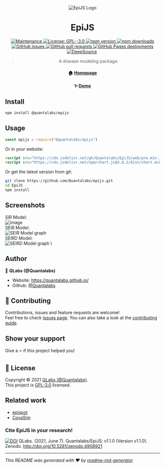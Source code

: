 <div align="center"><img src="https://dev-to-uploads.s3.amazonaws.com/uploads/articles/meve5c0a4lky6b6veif9.png" alt="EpiJS Logo"></div>
<h1 align="center">EpiJS</h1>
<p align="center">
  <a href="https://github.com/Quantalabs/epijs/graphs/commit-activity" target="_blank">
    <img alt="Maintenance" src="https://img.shields.io/badge/Maintained%3F-yes-green.svg" />
  </a>
  <a href="https://github.com/Quantalabs/epijs/blob/main/LICENSE" target="_blank">
    <img alt="License: GPL--3.0" src="https://img.shields.io/github/license/Quantalabs/EpiJS" />
  </a>
  <a href="https://npmjs.org/package/@quantalabs/epijs" target="_blank">
    <img alt="npm version" src="https://img.shields.io/npm/v/@quantalabs/epijs">
    <img alt="npm downloads" src="https://img.shields.io/npm/dt/@quantalabs/epijs?color=%232c5fde&label=npm%20downloads">
  </a>
  <a href="https://github.com/Quantalabs/epijs/issues/" target="_blank">
    <img alt="GitHub issues" src="https://img.shields.io/github/issues/quantalabs/epijs">
  </a>
  <a href="https://github.com/Quantalabs/EpiJS/pulls" target="_blank">
    <img alt="GitHub pull requests" src="https://img.shields.io/github/issues-pr/Quantalabs/epijs">
  </a>
  <a href="https://quantalabs.github.io/EpiJS/">
    <img alt="GitHub Pages deployments" src="https://img.shields.io/github/deployments/quantalabs/epijs/github-pages?label=GitHub%20Pages%20Deployment">
  </a>
  <a href="https://deepsource.io/gh/Quantalabs/EpiJS/?ref=repository-badge" target="_blank"><img alt="DeepSource" title="DeepSource" src="https://deepsource.io/gh/Quantalabs/EpiJS.svg/?label=active+issues"/></a>
  <a href="https://www.jsdelivr.com/package/gh/quantalabs/epijs"><img src="https://data.jsdelivr.com/v1/package/gh/quantalabs/epijs/badge" alt=""></a>

  <blockquote align="center">
  <p>A disease modeling package.</p>
  </blockquote>
  <h4 id="-homepage-https-github-com-quantalabs-epijs-readme-" align="center">🏠 <a href="https://github.com/Quantalabs/epijs#readme">Homepage</a></h4>
  <h4 id="-demo-https-npm-runkit-com-epijs-" align="center">✨ <a href="https://epi.js.org/demo/index.html">Demo</a></h4>
</p>

## Install

```sh
npm install @quantalabs/epijs
```

## Usage

```js
const epijs = require("@quantalabs/epijs")
```

Or in your website:
```html
<script src="https://cdn.jsdelivr.net/gh/Quantalabs/EpiJS/web/pre.min.js"></script>
<script src="https://cdn.jsdelivr.net/npm/chart.js@3.0.2/dist/chart.min.js"> <!-- Chart.js is required. -->
```

Or get the latest version from git:

```sh
git clone https://github.com/Quantalabs/epijs.git 
cd EpiJS
npm install
```

## Screenshots

SIR Model: \
![image](https://user-images.githubusercontent.com/55121845/110269885-81c6ec80-7f79-11eb-98bd-9964db28d371.png) \
SEIR Model: \
![SEIR Model graph](https://user-images.githubusercontent.com/55121845/110269735-2e549e80-7f79-11eb-862e-d248533f0bc1.jpg) \
SEIRD Model: \
![SEIRD Model graph](https://user-images.githubusercontent.com/55121845/110269786-4b896d00-7f79-11eb-8844-6f0df85faa3f.png) \

## Author

👤 **QLabs (@Quantalabs)**

* Website: https://quantalabs.github.io/
* Github: [@Quantalabs](https://github.com/Quantalabs)

## 🤝 Contributing

Contributions, issues and feature requests are welcome!<br />Feel free to check [issues page](https://github.com/Quantalabs/epijs/issues). You can also take a look at the [contributing guide](https://github.com/Quantalabs/epijs/blob/master/CONTRIBUTING.md).

## Show your support

Give a ⭐️ if this project helped you!

## 📝 License

Copyright © 2021 [QLabs (@Quantalabs)](https://github.com/Quantalabs).<br />
This project is [GPL-3.0](https://github.com/Quantalabs/epijs/blob/master/LICENSE) licensed.

## Related work

- [epispot](https://github.com/epispot/epispot)
- [CovaSim](https://covasim.org)

### Cite EpiJS in your research!
[![DOI](https://zenodo.org/badge/344988297.svg)](https://zenodo.org/badge/latestdoi/344988297)
QLabs. (2021, June 7). Quantalabs/EpiJS: v1.1.0 (Version v1.1.0). Zenodo. http://doi.org/10.5281/zenodo.4908921

***
_This README was generated with ❤️ by [readme-md-generator](https://github.com/kefranabg/readme-md-generator)_
